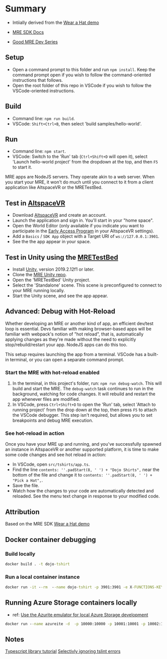 # Summary

* Intiially derived from the [Wear a Hat demo](https://github.com/microsoft/mixed-reality-extension-sdk-samples/tree/master/samples/wear-a-hat)

* [MRE SDK Docs](https://microsoft.github.io/mixed-reality-extension-sdk/)
* [Good MRE Dev Series](https://everythingaltspace.com/mre-development/)

## Setup

* Open a command prompt to this folder and run `npm install`. Keep the command prompt open if you wish to follow the command-oriented instructions that follows.
* Open the root folder of this repo in VSCode if you wish to follow the VSCode-oriented instructions.

## Build

* Command line: `npm run build`.
* VSCode: `Shift+Ctrl+B`, then select 'build samples/hello-world'.

## Run

* Command line: `npm start`.
* VSCode: Switch to the 'Run' tab (`Ctrl+Shift+D` will open it), select 'Launch hello-world project' from the dropdown at the top, and then `F5` to start it.

MRE apps are NodeJS servers. They operate akin to a web server. When you start your MRE, it won't do much until you connect to it from a client application like AltspaceVR or the MRETestBed.

## Test in [AltspaceVR](https://altvr.com)

* Download [AltspaceVR](https://altvr.com) and create an account.
* Launch the application and sign in. You'll start in your "home space".
* Open the World Editor (only available if you indicate you want to participate in the [Early Access Program](https://altvr.com/early-access-program/) in your AltspaceVR settings).
* Add a `Basics` / `SDK App` object with a Target URI of `ws://127.0.0.1:3901`.
* See the the app appear in your space.

## Test in Unity using the [MRETestBed](https://www.github.com/mixed-reality-extension-sdk-samples)

* Install [Unity](https://unity3d.com/get-unity/download), version 2019.2.12f1 or later.
* Clone the [MRE Unity repo](https://github.com/microsoft/mixed-reality-extension-unity).
* Open the 'MRETestBed' Unity project.
* Select the 'Standalone' scene. This scene is preconfigured to connect to your MRE running locally.
* Start the Unity scene, and see the app appear.

## Advanced: Debug with Hot-Reload

Whether developing an MRE or another kind of app, an efficient dev/test loop is essential. Devs familiar with making browser-based apps will be familiar with webpack's notion of "hot reload", that is, automatically applying changes as they're made without the need to explicitly stop/rebuild/restart your app. NodeJS apps can do this too.

This setup requires launching the app from a terminal. VSCode has a built-in terminal, or you can open a separate command prompt.

### Start the MRE with hot-reload enabled

1. In the terminal, in this project's folder, run: `npm run debug-watch`. This will build and start the MRE. The `debug-watch` task continues to run in the background, watching for code changes. It will rebuild and restart the app whenever files are modified.
2. In VSCode, press `Ctrl+Shift+D` to open the 'Run' tab, select 'Attach to running project' from the drop down at the top, then press `F5` to attach the VSCode debugger. This step isn't required, but allows you to set breakpoints and debug MRE execution.

### See hot-reload in action

Once you have your MRE up and running, and you've successfully spawned an instance in AltspaceVR or another supported platform, it is time to make some code changes and see hot reload in action:

* In VSCode, open `src/tshirts/app.ts`.
* Find the line `contents: ''.padStart(8, ' ') + "Dojo Shirts",` near the bottom of the file and change it to `contents: ''.padStart(8, ' ') + "Pick a Hat",`.
* Save the file.
* Watch how the changes to your code are automatically detected and reloaded. See the menu text change in response to your modified code.

## Attribution

Based on the MRE SDK [Wear a Hat demo](https://github.com/microsoft/mixed-reality-extension-sdk-samples/tree/master/samples/wear-a-hat)

## Docker container debugging

### Build locally

```cmd
docker build . -t dojo-tshirt  
```

### Run a local container instance

```cmd
docker run -it --rm  --name dojo-tshirt -p 3901:3901 -e X-FUNCTIONS-KEY={key to azure functions} dojo-tshirt
```

## Running Azure Storage containers locally

* ref: [Use the Azurite emulator for local Azure Storage development](https://learn.microsoft.com/en-us/azure/storage/common/storage-use-azurite?tabs=docker-hub)

```cmd
docker run --name azureite -d  -p 10000:10000 -p 10001:10001 -p 10002:10002 -v c:/dev/data/azurite:/data mcr.microsoft.com/azure-storage/azurite 
```

## Notes

[Typescript library tutorial](https://www.tsmean.com/articles/how-to-write-a-typescript-library/)
[Selectivly ignoring tslint errors](https://stackoverflow.com/questions/59729654/how-ignore-typescript-errors-with-ts-ignore)
